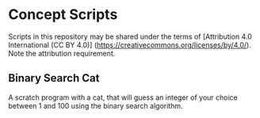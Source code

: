 # Concept Scripts

Scripts in this repository may be shared under the terms of [Attribution 4.0 International (CC BY 4.0)] (https://creativecommons.org/licenses/by/4.0/). Note the attribution requirement.

## Binary Search Cat
A scratch program with a cat, that will guess an integer of your choice between 1 and 100 using the binary search algorithm.
